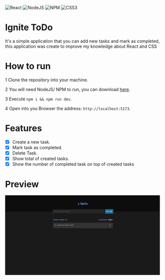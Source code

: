 ![React](https://img.shields.io/badge/react-%2320232a.svg?style=for-the-badge&logo=react&logoColor=%2361DAFB) ![NodeJS](https://img.shields.io/badge/node.js-6DA55F?style=for-the-badge&logo=node.js&logoColor=white) ![NPM](https://img.shields.io/badge/NPM-%23CB3837.svg?style=for-the-badge&logo=npm&logoColor=white) ![CSS3](https://img.shields.io/badge/css3-%231572B6.svg?style=for-the-badge&logo=css3&logoColor=white)

# Ignite ToDo

It's a simple application that you can add new tasks and mark as completed, this application was create to improve my knowledge about React and CSS

# How to run

1 Clone the repository into your machine.

2 You will need NodeJS/ NPM to run, you can download [here](https://nodejs.org/en).

3 Execute `npm i && npm run dev`.

4 Open into you Browser the address: ``http://localhost:5173``.

# Features

- [x] Create a new task.
- [x] Mark task as completed.
- [x] Delete Task.
- [x] Show total of created tasks.
- [x] Show the number of completed task on top of created tasks

# Preview

![frontend](src/assets/frontend.png)